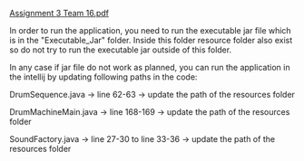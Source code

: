[Assignment 3 Team 16.pdf](..%2F..%2F..%2FDownloads%2FAssignment%203%20Team%2016.pdf)

In order to run the application, you need to run the executable jar file which is in the "Executable_Jar" folder. Inside this folder resource folder also exist so do not try to run the executable jar outside of this folder.

In any case if jar file do not work as planned, you can run the application in the intellij by updating following paths in the code:

DrumSequence.java -> line 62-63 -> update the path of the resources folder

DrumMachineMain.java -> line 168-169 -> update the path of the resources folder

SoundFactory.java -> line 27-30 to line 33-36 -> update the path of the resources folder  